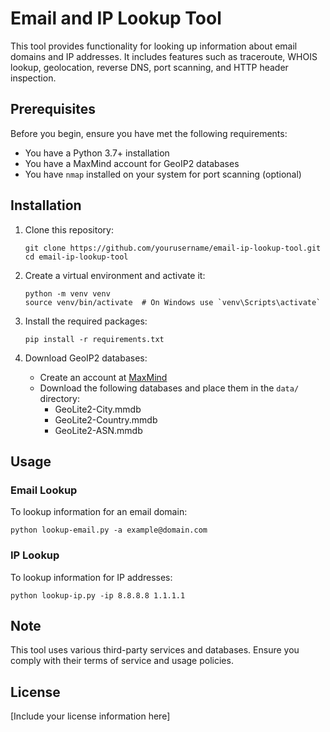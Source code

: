 # Email and IP Lookup Tool

This tool provides functionality for looking up information about email domains and IP addresses. It includes features such as traceroute, WHOIS lookup, geolocation, reverse DNS, port scanning, and HTTP header inspection.

## Prerequisites

Before you begin, ensure you have met the following requirements:
* You have a Python 3.7+ installation
* You have a MaxMind account for GeoIP2 databases
* You have `nmap` installed on your system for port scanning (optional)

## Installation

1. Clone this repository:
   ```
   git clone https://github.com/yourusername/email-ip-lookup-tool.git
   cd email-ip-lookup-tool
   ```

2. Create a virtual environment and activate it:
   ```
   python -m venv venv
   source venv/bin/activate  # On Windows use `venv\Scripts\activate`
   ```

3. Install the required packages:
   ```
   pip install -r requirements.txt
   ```

4. Download GeoIP2 databases:
   - Create an account at [MaxMind](https://www.maxmind.com/en/geolite2/signup)
   - Download the following databases and place them in the `data/` directory:
     * GeoLite2-City.mmdb
     * GeoLite2-Country.mmdb
     * GeoLite2-ASN.mmdb

## Usage

### Email Lookup

To lookup information for an email domain:

```
python lookup-email.py -a example@domain.com
```

### IP Lookup

To lookup information for IP addresses:

```
python lookup-ip.py -ip 8.8.8.8 1.1.1.1
```

## Note

This tool uses various third-party services and databases. Ensure you comply with their terms of service and usage policies.

## License

[Include your license information here]
